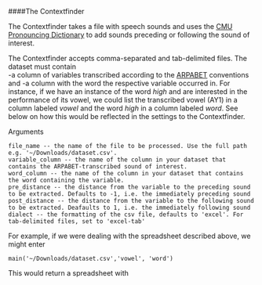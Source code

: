 ####The Contextfinder

The Contextfinder takes a file with speech sounds and uses the [CMU Pronouncing Dictionary](http://www.speech.cs.cmu.edu/cgi-bin/cmudict) to add sounds preceding or following the sound of interest.

The Contextfinder accepts comma-separated and tab-delimited files. The dataset must contain  
-a column of variables transcribed according to the [ARPABET](https://en.wikipedia.org/wiki/Arpabet) conventions and 
-a column with the word the respective variable occurred in. 
For instance, if we have an instance of the word *high* and are interested in the performance of its vowel, we could list the transcribed vowel (AY1) in a column labeled *vowel* and the word *high* in a column labeled *word*. See below on how this would be reflected in the settings to the Contextfinder.  


Arguments

    file_name -- the name of the file to be processed. Use the full path e.g. '~/Downloads/dataset.csv'.
    variable_column -- the name of the column in your dataset that contains the ARPABET-transcribed sound of interest.
    word_column -- the name of the column in your dataset that contains the word containing the variable.
    pre_distance -- the distance from the variable to the preceding sound to be extracted. Defaults to -1, i.e. the immediately preceding sound
    post_distance -- the distance from the variable to the following sound to be extracted. Deafaults to 1, i.e. the immediately following sound
    dialect -- the formatting of the csv file, defaults to 'excel'. For tab-delimited files, set to 'excel-tab'

For example, if we were dealing with the spreadsheet described above, we might enter

    main('~/Downloads/dataset.csv','vowel', 'word')

This would return a spreadsheet with 
    
